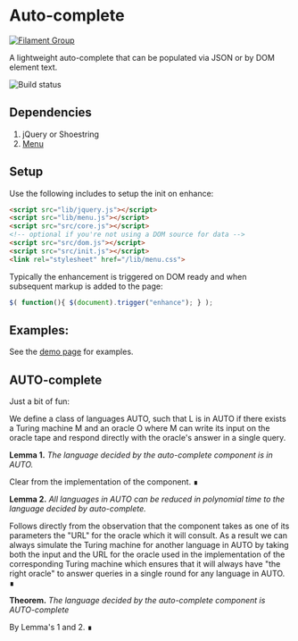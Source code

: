 # Auto-complete

[![Filament Group](http://filamentgroup.com/images/fg-logo-positive-sm-crop.png) ](http://www.filamentgroup.com/)

A lightweight auto-complete that can be populated via JSON or by DOM element text.

![Build status](https://api.travis-ci.org/filamentgroup/auto-complete.svg)

## Dependencies

1. jQuery or Shoestring
2. [Menu](https://github.com/filamentgroup/menu)

## Setup

Use the following includes to setup the init on enhance:

```html
<script src="lib/jquery.js"></script>
<script src="lib/menu.js"></script>
<script src="src/core.js"></script>
<!-- optional if you're not using a DOM source for data -->
<script src="src/dom.js"></script>
<script src="src/init.js"></script>
<link rel="stylesheet" href="/lib/menu.css">
```

Typically the enhancement is triggered on DOM ready and when subsequent markup is added to the page:

``` js
$( function(){ $(document).trigger("enhance"); } );
```

## Examples:

See the [demo page](http://filamentgroup.github.io/auto-complete/) for examples.


## AUTO-complete

Just a bit of fun:

We define a class of languages AUTO, such that L is in AUTO if there exists a Turing machine M and an oracle O where M can write its input on the oracle tape and respond directly with the oracle's answer in a single query.

**Lemma 1.** *The language decided by the auto-complete component is in AUTO.*

Clear from the implementation of the component. ∎

**Lemma 2.** *All languages in AUTO can be reduced in polynomial time to the language decided by auto-complete.*

Follows directly from the observation that the component takes as one of its parameters the "URL" for the oracle which it will consult. As a result we can always simulate the Turing machine for another language in AUTO by taking both the input and the URL for the oracle used in the implementation of the corresponding Turing machine which ensures that it will always have "the right oracle" to answer queries in a single round for any language in AUTO. ∎

**Theorem.** *The language decided by the auto-complete component is AUTO-complete*

By Lemma's 1 and 2. ∎
